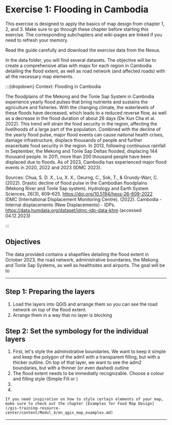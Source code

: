 # Exercise 1: Flooding in Cambodia

This exercise is designed to apply the basics of map design from chapter 1, 2, and 3. Make sure to go through these chapter before starting this exercise. The corresponding subchapters and wiki-pages are linked if you need to refresh your memory.

Read the guide carefully and download the exercise data from the Nexus.

In the data folder, you will find several datasets.  The objective will be to create a comprehensive atlas with maps for each region in Cambodia detailing the flood extent, as well as road network (and affected roads) with all the necessary map elements. 

:::{dropdown} Context: Flooding in Cambodia  

The floodplains of the Mekong and the Tonle Sap System in Cambodia experience yearly flood pulses that bring nutrients and sustains the agriculture and fisheries. With the changing climate, the waterlevels of these floods have decreased, which leads to a reduced reverse flow, as well as a decrease in the flood duration of about 26 days (De Xun Cha et al. 2022). This trend will strain the food security in the region, affecting the livelihoods of a large part of the population. Combined with the decline of the yearly flood pulse, major flood events can cause national health crises, damage infrastructure, displace thousands of people and further exacerbate food security in the region.
In 2013, following continuous rainfall in September, the Mekong and Tonle Sap Deltas flooded, displacing 144 thousand people. In 2011, more than 200 thousand people have been displaced due to floods. As of 2023, Cambodia has experienced major flood events in 2020, 2022 and 2023 (IDMC 2023). 

Sources: 
Chua, S. D. X., Lu, X. X., Oeurng, C., Sok, T., & Grundy-Warr, C. (2022). Drastic decline of flood pulse in the Cambodian floodplains (Mekong River and Tonle Sap system). Hydrology and Earth System Sciences, 26(3), 609–625. https://doi.org/10.5194/hess-26-609-2022  
IDMC (International Displacement Monitoring Centre). (2022). Cambodia - Internal displacements (New Displacements) - IDPs. https://data.humdata.org/dataset/idmc-idp-data-khm (accessed 04.12.2023)

:::

## Objectives

The data provided contains a shapefiles detailing the flood extent in October 2023, the road network, administrative boundaries, the Mekong and Tonle Sap Systems, as well as healthsites and airports. The goal will be to 

---

## Step 1: Preparing the layers

1. Load the layers into QGIS and arrange them so you can see the road network on top of the flood extent. 
2. Arrange them in a way that no layer is blocking 

## Step 2: Set the symbology for the individual layers

1. First, let's style the administrative boundaries. We want to keep it simple and keep the polygon of the adm1 with a transparent filling, but with a thicker outline. On top of that layer, we want to see the adm2 boundaries, but with a thinner (or even dashed) outline
2. The flood extent needs to be immediatly recognizable. Choose a colour and filling style (Simple Fill or )
3. 
4. 

```{Tip}
If you need inspiration on how to style certain elements of your map, make sure to check out the chapter [Examples for Food Map Design](/gis-training-resource-center/content/Modul_4/en_qgis_map_examples.md) 
```

---




